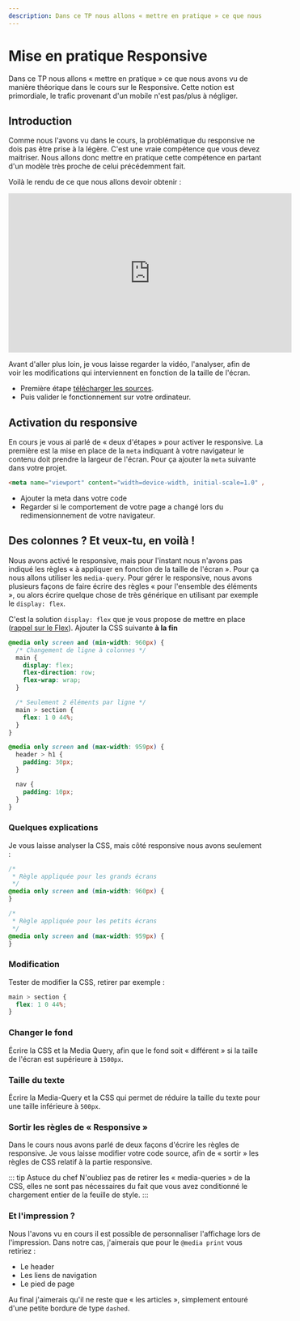 ```yaml
---
description: Dans ce TP nous allons « mettre en pratique » ce que nous avons vu de manière théorique dans le cours sur le Responsive. Cette notion est primordiale, le trafic provenant d'un mobile n'est pas/plus à négliger.
---
```


# Mise en pratique Responsive

Dans ce TP nous allons « mettre en pratique » ce que nous avons vu de manière théorique dans le cours sur le Responsive. Cette notion est primordiale, le trafic provenant d'un mobile n'est pas/plus à négliger.

## Introduction

Comme nous l'avons vu dans le cours, la problématique du responsive ne dois pas être prise à la légère. C'est une vraie compétence que vous devez maitriser. Nous allons donc mettre en pratique cette compétence en partant d'un modèle très proche de celui précédemment fait.

Voilà le rendu de ce que nous allons devoir obtenir :

<iframe width="560" height="315" src="https://www.youtube.com/embed/wg-wYpSs-f8" frameborder="0" allow="accelerometer; autoplay; clipboard-write; encrypted-media; gyroscope; picture-in-picture" allowfullscreen></iframe>

Avant d'aller plus loin, je vous laisse regarder la vidéo, l'analyser, afin de voir les modifications qui interviennent en fonction de la taille de l'écran.

- Première étape [télécharger les sources](/demo/css/tp4/init_projet.zip).
- Puis valider le fonctionnement sur votre ordinateur.

## Activation du responsive

En cours je vous ai parlé de « deux d'étapes » pour activer le responsive. La première est la mise en place de la `meta` indiquant à votre navigateur le contenu doit prendre la largeur de l'écran. Pour ça ajouter la `meta` suivante dans votre projet.

```html
<meta name="viewport" content="width=device-width, initial-scale=1.0" />
```

- Ajouter la meta dans votre code
- Regarder si le comportement de votre page a changé lors du redimensionnement de votre navigateur.

## Des colonnes ? Et veux-tu, en voilà !

Nous avons activé le responsive, mais pour l'instant nous n'avons pas indiqué les règles « à appliquer en fonction de la taille de l'écran ». Pour ça nous allons utiliser les `media-query`. Pour gérer le responsive, nous avons plusieurs façons de faire écrire des règles « pour l'ensemble des éléments », ou alors écrire quelque chose de très générique en utilisant par exemple le `display: flex`.

C'est la solution `display: flex` que je vous propose de mettre en place ([rappel sur le Flex](/tp/html_css/support.md#la-revolution-des-flex)). Ajouter la CSS suivante **à la fin**

```css
@media only screen and (min-width: 960px) {
  /* Changement de ligne à colonnes */
  main {
    display: flex;
    flex-direction: row;
    flex-wrap: wrap;
  }

  /* Seulement 2 éléments par ligne */
  main > section {
    flex: 1 0 44%;
  }
}

@media only screen and (max-width: 959px) {
  header > h1 {
    padding: 30px;
  }

  nav {
    padding: 10px;
  }
}
```

### Quelques explications

Je vous laisse analyser la CSS, mais côté responsive nous avons seulement :

```css
/*
 * Règle appliquée pour les grands écrans
 */
@media only screen and (min-width: 960px) {
}

/*
 * Règle appliquée pour les petits écrans
 */
@media only screen and (max-width: 959px) {
}
```

### Modification

Tester de modifier la CSS, retirer par exemple :

```css
main > section {
  flex: 1 0 44%;
}
```

### Changer le fond

Écrire la CSS et la Media Query, afin que le fond soit « différent » si la taille de l'écran est supérieure à `1500px`.

### Taille du texte

Écrire la Media-Query et la CSS qui permet de réduire la taille du texte pour une taille inférieure à `500px`.

### Sortir les règles de « Responsive »

Dans le cours nous avons parlé de deux façons d'écrire les règles de responsive. Je vous laisse modifier votre code source, afin de « sortir » les règles de CSS relatif à la partie responsive.

::: tip Astuce du chef
N'oubliez pas de retirer les « media-queries » de la CSS, elles ne sont pas nécessaires du fait que vous avez conditionné le chargement entier de la feuille de style.
:::

### Et l'impression ?

Nous l'avons vu en cours il est possible de personnaliser l'affichage lors de l'impression. Dans notre cas, j'aimerais que pour le `@media print` vous retiriez :

- Le header
- Les liens de navigation
- Le pied de page

Au final j'aimerais qu'il ne reste que « les articles », simplement entouré d'une petite bordure de type `dashed`.
